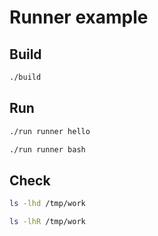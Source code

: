 # Runner example

## Build

```bash
./build
```

## Run

```bash
./run runner hello
```

```bash
./run runner bash
```


## Check

```bash
ls -lhd /tmp/work
```

```bash
ls -lhR /tmp/work
```
